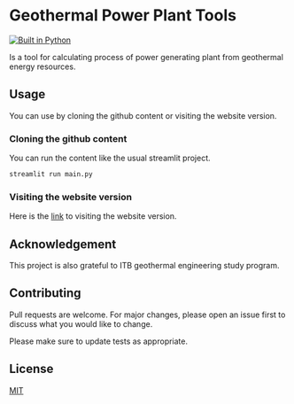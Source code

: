 # Geothermal Power Plant Tools

[![Built in Python](https://img.shields.io/badge/Python-3.8%2C%203.9%2C%203.10-blue)](https://www.python.org/downloads/)

Is a tool for calculating process of power generating plant
from geothermal energy resources.

## Usage

You can use by cloning the github content or visiting the website version. 

### Cloning the github content

You can run the content like the usual streamlit project.

```bash
streamlit run main.py
```

### Visiting the website version

Here is the [link](geothermal-ra-mpc.herokuapp.com) to
visiting the website version.

## Acknowledgement

This project is also grateful to ITB geothermal engineering study program.

## Contributing

Pull requests are welcome. For major changes, please open an issue first to discuss what you would like to change.

Please make sure to update tests as appropriate.

## License
[MIT](https://choosealicense.com/licenses/mit/) 
